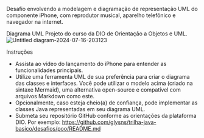 Desafio envolvendo a modelagem e diagramação de representação UML do componente iPhone, com reprodutor musical, aparelho telefônico e navegador na internet.

Diagrama UML 
Projeto do curso da DIO de Orientação a Objetos e UML.
![Untitled diagram-2024-07-16-203123](https://github.com/user-attachments/assets/575274d2-3f70-4e5e-932e-1eae26e6d728)

Instruções
- Assista ao vídeo do lançamento do iPhone para entender as funcionalidades principais.
- Utilize uma ferramenta UML de sua preferência para criar o diagrama das classes e interfaces. Você pode utilizar o modelo acima (criado na sintaxe Mermaid), uma alternativa open-source e compatível com arquivos Markdown como este.
- Opcionalmente, caso esteja cheio(a) de confiança, pode implementar as classes Java representadas em seu diagrama UML.
- Submeta seu repositório GitHub conforme as orientações da plataforma DIO. Por exemplo:
https://github.com/glysns/trilha-java-basico/desafios/poo/README.md
